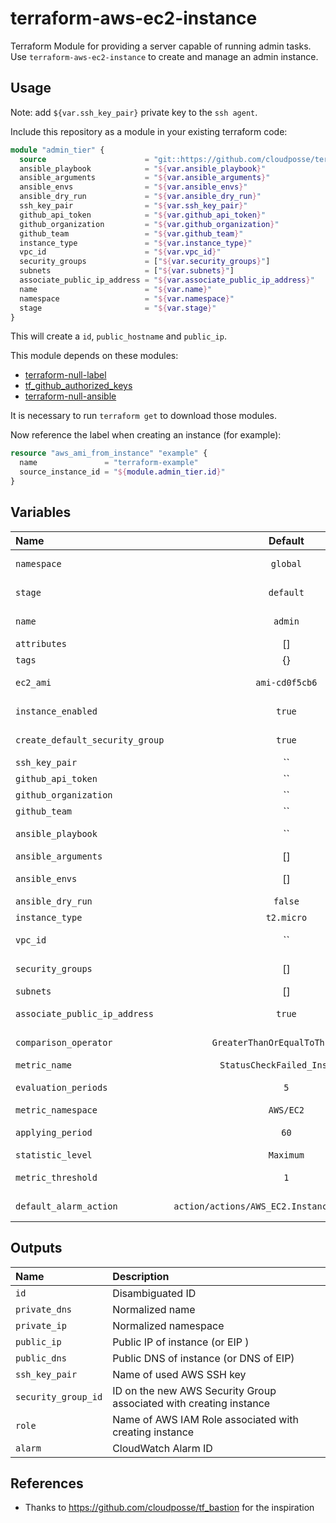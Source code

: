 # terraform-aws-ec2-instance

Terraform Module for providing a server capable of running admin tasks. Use `terraform-aws-ec2-instance` to create and manage an admin instance.

## Usage

Note: add `${var.ssh_key_pair}` private key to the `ssh agent`.

Include this repository as a module in your existing terraform code:

```terraform
module "admin_tier" {
  source                      = "git::https://github.com/cloudposse/terraform-aws-ec2-instance.git?ref=master"
  ansible_playbook            = "${var.ansible_playbook}"
  ansible_arguments           = "${var.ansible_arguments}"
  ansible_envs                = "${var.ansible_envs}"
  ansible_dry_run             = "${var.ansible_dry_run}"
  ssh_key_pair                = "${var.ssh_key_pair}"
  github_api_token            = "${var.github_api_token}"
  github_organization         = "${var.github_organization}"
  github_team                 = "${var.github_team}"
  instance_type               = "${var.instance_type}"
  vpc_id                      = "${var.vpc_id}"
  security_groups             = ["${var.security_groups}"]
  subnets                     = ["${var.subnets}"]
  associate_public_ip_address = "${var.associate_public_ip_address}"
  name                        = "${var.name}"
  namespace                   = "${var.namespace}"
  stage                       = "${var.stage}"
}
```

This will create a `id`, `public_hostname` and `public_ip`.

This module depends on these modules:

* [terraform-null-label](https://github.com/cloudposse/terraform-null-label)
* [tf_github_authorized_keys](https://github.com/cloudposse/tf_github_authorized_keys)
* [terraform-null-ansible](https://github.com/cloudposse/terraform-null-ansible)

It is necessary to run `terraform get` to download those modules.

Now reference the label when creating an instance (for example):
```terraform
resource "aws_ami_from_instance" "example" {
  name               = "terraform-example"
  source_instance_id = "${module.admin_tier.id}"
}
```

## Variables

| Name                            |                    Default                     | Description                                                                              | Required |
|:--------------------------------|:----------------------------------------------:|:-----------------------------------------------------------------------------------------|:--------:|
| `namespace`                     |                    `global`                    | Namespace (e.g. `cp` or `cloudposse`) - required for `tf_label` module                   |   Yes    |
| `stage`                         |                   `default`                    | Stage (e.g. `prod`, `dev`, `staging` - required for `tf_label` module                    |   Yes    |
| `name`                          |                    `admin`                     | Name  (e.g. `bastion` or `db`) - required for `tf_label` module                          |   Yes    |
| `attributes`                    |                       []                       | Additional attributes (e.g. `policy` or `role`)                                          |    No    |
| `tags`                          |                       {}                       | Additional tags  (e.g. `map("BusinessUnit","XYZ")`                                       |    No    |
| `ec2_ami`                       |                 `ami-cd0f5cb6`                 | By default it is an AMI provided by Amazon with Ubuntu 16.04                             |    No    |
| `instance_enabled`              |                     `true`                     | Flag for creating an instance. Set to false if it is necessary to skip instance creation |    No    |
| `create_default_security_group` |                     `true`                     | Flag for creation default Security Group with Egress traffic allowed only                |    No    |
| `ssh_key_pair`                  |                       ``                       | SSH key pair to be provisioned on instance                                               |   Yes    |
| `github_api_token`              |                       ``                       | GitHub API token                                                                         |   Yes    |
| `github_organization`           |                       ``                       | GitHub organization name                                                                 |   Yes    |
| `github_team`                   |                       ``                       | GitHub team                                                                              |   Yes    |
| `ansible_playbook`              |                       ``                       | Path to the playbook - required for `tf_ansible` (e.g. `./admin_tier.yml`)               |   Yes    |
| `ansible_arguments`             |                       []                       | List of ansible arguments (e.g. `["--user=ubuntu"]`)                                     |    No    |
| `ansible_envs`                  |                       []                       | List of ansible envs (e.g. `["ansible_ssh_pass=${var.ansible_ssh_password}"]`)           |    No    |
| `ansible_dry_run`               |                    `false`                     | The Ansible run without changes                                                          |    No    |
| `instance_type`                 |                   `t2.micro`                   | The type of the creating instance (e.g. `t2.micro`)                                      |    No    |
| `vpc_id`                        |                       ``                       | The id of the VPC that the creating instance security group belongs to                   |   Yes    |
| `security_groups`               |                       []                       | List of Security Group IDs allowed to connect to creating instance                       |   Yes    |
| `subnets`                       |                       []                       | List of VPC Subnet IDs creating instance launched in                                     |   Yes    |
| `associate_public_ip_address`   |                     `true`                     | Associate a public ip address with the creating instance. Boolean value                  |    No    |
| `comparison_operator`           |        `GreaterThanOrEqualToThreshold`         | Arithmetic operation to use when comparing the specified Statistic and Threshold         |   Yes    |
| `metric_name`                   |          `StatusCheckFailed_Instance`          | Name for the alarm's associated metric                                                   |   Yes    |
| `evaluation_periods`            |                      `5`                       | Number of periods over which data is compared to the specified threshold                 |   Yes    |
| `metric_namespace`              |                   `AWS/EC2`                    | Namespace for the alarm's associated metric                                              |   Yes    |
| `applying_period`               |                      `60`                      | Period in seconds over which the specified statistic is applied                          |   Yes    |
| `statistic_level`               |                   `Maximum`                    | Statistic to apply to the alarm's associated metric                                      |   Yes    |
| `metric_threshold`              |                      `1`                       | Value against which the specified statistic is compared                                  |   Yes    |
| `default_alarm_action`          | `action/actions/AWS_EC2.InstanceId.Reboot/1.0` | String of action to execute when this alarm transitions into an ALARM state              |   Yes    |

## Outputs

| Name                | Description                                                        |
|:--------------------|:-------------------------------------------------------------------|
| `id`                | Disambiguated ID                                                   |
| `private_dns`       | Normalized name                                                    |
| `private_ip`        | Normalized namespace                                               |
| `public_ip`         | Public IP of instance (or EIP )                                    |
| `public_dns`        | Public DNS of instance (or DNS of EIP)                             |
| `ssh_key_pair`      | Name of used AWS SSH key                                           |
| `security_group_id` | ID on the new AWS Security Group associated with creating instance |
| `role`              | Name of AWS IAM Role associated with creating instance             |
| `alarm`             | CloudWatch Alarm ID                                                |

## References
* Thanks to https://github.com/cloudposse/tf_bastion for the inspiration
